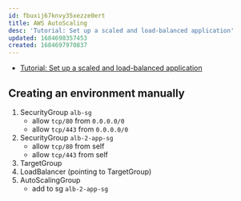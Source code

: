 ```yaml
---
id: fbuxij67knvy35xezze0ert
title: AWS AutoScaling
desc: 'Tutorial: Set up a scaled and load-balanced application'
updated: 1684698357453
created: 1684697970837
---
```


* [Tutorial: Set up a scaled and load-balanced application](https://docs.aws.amazon.com/autoscaling/ec2/userguide/tutorial-ec2-auto-scaling-load-balancer.html)

## Creating an environment manually

1. SecurityGroup `alb-sg`
    * allow `tcp/80` from `0.0.0.0/0`
    * allow `tcp/443` from `0.0.0.0/0`
1. SecurityGroup `alb-2-app-sg`
    * allow `tcp/80` from self
    * allow `tcp/443` from self
1. TargetGroup
1. LoadBalancer (pointing to TargetGroup)
1. AutoScalingGroup
    * add to sg `alb-2-app-sg`

